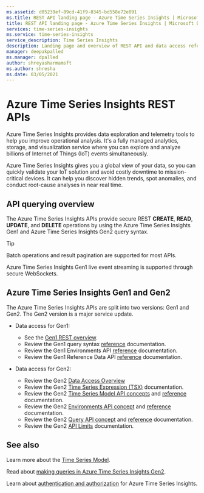 ```yaml
---
ms.assetid: d05239ef-89cd-41f9-8345-bd558e72e891
ms.title: REST API landing page - Azure Time Series Insights | Microsoft Docs
title: REST API landing page - Azure Time Series Insights | Microsoft Docs
services: time-series-insights
ms.service: time-series-insights
service_description: Time Series Insights
description: Landing page and overview of REST API and data access reference documentation for Azure Time Series Insights Gen1 and Gen2.
manager: deepakpalled
ms.manager: dpalled
author: shreyasharmamsft
ms.author: shresha
ms.date: 03/05/2021
---
```


# Azure Time Series Insights REST APIs

Azure Time Series Insights provides data exploration and telemetry tools to help you improve operational analysis. It's a fully managed analytics, storage, and visualization service where you can explore and analyze billions of Internet of Things (IoT) events simultaneously.

Azure Time Series Insights gives you a global view of your data, so you can quickly validate your IoT solution and avoid costly downtime to mission-critical devices. It can help you discover hidden trends, spot anomalies, and conduct root-cause analyses in near real time.  

## API querying overview

The Azure Time Series Insights APIs provide secure REST **CREATE**, **READ**, **UPDATE**, and **DELETE** operations by using the Azure Time Series Insights Gen1 and Azure Time Series Insights Gen2 query syntax.

> [!TIP]
> Batch operations and result pagination are supported for most APIs.

Azure Time Series Insights Gen1 live event streaming is supported through secure WebSockets.

## Azure Time Series Insights Gen1 and Gen2

The Azure Time Series Insights APIs are split into two versions: Gen1 and Gen2. The Gen2 version is a major service update.

* Data access for Gen1:

  * See the [Gen1 REST overview](gen1.md).
  * Review the Gen1 query syntax [reference](gen1-query-syntax.md) documentation.
  * Review the Gen1 Environments API [reference](gen1-query-api.md) documentation.
  * Review the Gen1 Reference Data API [reference](gen1-reference-data-api.md) documentation.

* Data access for Gen2:

  * Review the Gen2 [Data Access Overview](reference-data-access-overview.md)
  * Review the Gen2 [Time Series Expression (TSX)](reference-time-series-expression-syntax.md) documentation.
  * Review the Gen2 [Time Series Model API concepts](reference-model-apis.md) and [reference](https://docs.microsoft.com/rest/api/time-series-insights/dataaccessgen2/modelsettings) documentation.
  * Review the Gen2 [Environments API concept](reference-environments-apis.md) and [reference](https://docs.microsoft.com/rest/api/time-series-insights/management/environments) documentation.
  * Review the Gen2 [Query API concept](reference-query-apis.md) and [reference](https://docs.microsoft.com/rest/api/time-series-insights/dataaccessgen2/query) documentation.
  * Review the Gen2 [API Limits](reference-api-limits.md) documentation.

## See also

Learn more about the [Time Series Model](https://docs.microsoft.com/azure/time-series-insights/time-series-insights-update-tsm).

Read about [making queries in Azure Time Series Insights Gen2](https://docs.microsoft.com/azure/time-series-insights/time-series-insights-update-tsq).

Learn about [authentication and authorization](https://docs.microsoft.com/azure/time-series-insights/time-series-insights-authentication-and-authorization) for Azure Time Series Insights.
